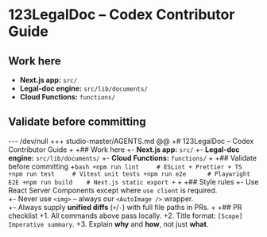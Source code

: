 # 123LegalDoc – Codex Contributor Guide

## Work here
- **Next.js app:** `src/`
- **Legal-doc engine:** `src/lib/documents/`
- **Cloud Functions:** `functions/`

## Validate before committing

--- /dev/null
+++ studio-master/AGENTS.md
@@
+# 123LegalDoc – Codex Contributor Guide
+
+## Work here
+- **Next.js app:** `src/`
+- **Legal-doc engine:** `src/lib/documents/`
+- **Cloud Functions:** `functions/`
+
+## Validate before committing
+```bash
+npm run lint     # ESLint + Prettier + TS
+npm run test     # Vitest unit tests
+npm run e2e      # Playwright E2E
+npm run build    # Next.js static export
+```
+
+## Style rules
+- Use React Server Components except where `use client` is required.  
+- Never use `<img>` – always our `<AutoImage />` wrapper.  
+- Always supply **unified diffs** (`+`/`-`) with full file paths in PRs.
+
+## PR checklist
+1. All commands above pass locally.
+2. Title format: `[Scope] Imperative summary`.
+3. Explain **why** and **how**, not just **what**.
